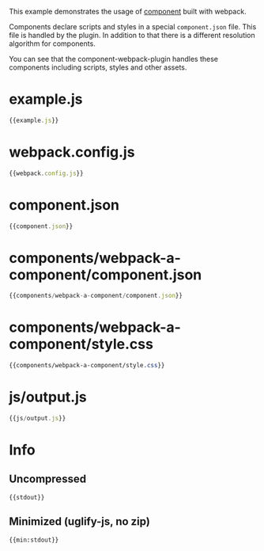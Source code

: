 This example demonstrates the usage of [component](https://github.com/component/component) built with webpack.

Components declare scripts and styles in a special `component.json` file. This file is handled by the plugin. In addition to that there is a different resolution algorithm for components.

You can see that the component-webpack-plugin handles these components including scripts, styles and other assets.

# example.js

``` javascript
{{example.js}}
```

# webpack.config.js

``` javascript
{{webpack.config.js}}
```

# component.json

``` javascript
{{component.json}}
```

# components/webpack-a-component/component.json

``` javascript
{{components/webpack-a-component/component.json}}
```

# components/webpack-a-component/style.css

``` css
{{components/webpack-a-component/style.css}}
```

# js/output.js

``` javascript
{{js/output.js}}
```

# Info

## Uncompressed

```
{{stdout}}
```

## Minimized (uglify-js, no zip)

```
{{min:stdout}}
```